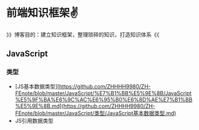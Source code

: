 # 前端知识框架:v:

》》博客目的：建立知识框架，整理琐碎的知识，打造知识体系《《



## JavaScript



### 类型

- [JS基本数据类型][https://github.com/ZHHHH9980/ZH-FEnote/blob/master/JavaScript/%E7%B1%BB%E5%9E%8B/JavaScript%E5%9F%BA%E6%9C%AC%E6%95%B0%E6%8D%AE%E7%B1%BB%E5%9E%8B.md](https://github.com/ZHHHH9980/ZH-FEnote/blob/master/JavaScript/类型/JavaScript基本数据类型.md)
- JS引用数据类型